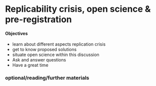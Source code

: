 # Replicability crisis, open science & pre-registration


#### Objectives
- learn about different aspects replication crisis 
- get to know proposed solutions
- situate open science within this discussion
- Ask and answer questions
- Have a great time


### optional/reading/further materials